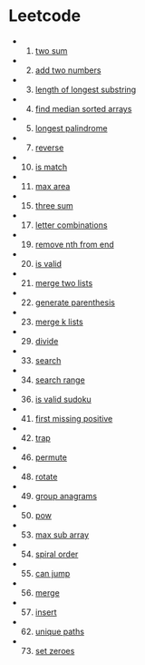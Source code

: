 # Leetcode

- 1. [two sum](./src/bin/1_two_sum.rs)
- 2. [add two numbers](./src/bin/2_add_two_numbers.rs)
- 3. [length of longest substring](./src/bin/3_length_of_longest_substring.rs)
- 4. [find median sorted arrays](./src/bin/4_find_median_sorted_arrays.rs)
- 5. [longest palindrome](./src/bin/5_longest_palindrome.rs)
- 7. [reverse](./src/bin/7_reverse.rs)
- 10. [is match](./src/bin/10_is_match.rs)
- 11. [max area](./src/bin/11_max_area.rs)
- 15. [three sum](./src/bin/15_three_sum.rs)
- 17. [letter combinations](./src/bin/17_letter_combinations.rs)
- 19. [remove nth from end](./src/bin/19_remove_nth_from_end.rs)
- 20. [is valid](./src/bin/20_is_valid.rs)
- 21. [merge two lists](./src/bin/21_merge_two_lists.rs)
- 22. [generate parenthesis](./src/bin/22_generate_parenthesis.rs)
- 23. [merge k lists](./src/bin/23_merge_k_lists.rs)
- 29. [divide](./src/bin/29_divide.rs)
- 33. [search](./src/bin/33_search.rs)
- 34. [search range](./src/bin/34_search_range.rs)
- 36. [is valid sudoku](./src/bin/36_is_valid_sudoku.rs)
- 41. [first missing positive](./src/bin/41_first_missing_positive.rs)
- 42. [trap](./src/bin/42_trap.rs)
- 46. [permute](./src/bin/46_permute.rs)
- 48. [rotate](./src/bin/48_rotate.rs)
- 49. [group anagrams](./src/bin/49_group_anagrams.rs)
- 50. [pow](./src/bin/50_pow.rs)
- 53. [max sub array](./src/bin/53_max_sub_array.rs)
- 54. [spiral order](./src/bin/54_spiral_order.rs)
- 55. [can jump](./src/bin/55_can_jump.rs)
- 56. [merge](./src/bin/56_merge.rs)
- 57. [insert](./src/bin/57_insert.rs)
- 62. [unique paths](./src/bin/62_unique_paths.rs)
- 73. [set zeroes](./src/bin/73_set_zeroes.rs)
